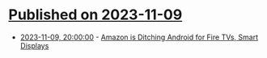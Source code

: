 # [Published on 2023-11-09](index.md)

* [2023-11-09, 20:00:00](https://slashdot.org/story/23/11/09/1828200/amazon-is-ditching-android-for-fire-tvs-smart-displays?utm_source=rss1.0mainlinkanon&utm_medium=feed) - [Amazon is Ditching Android for Fire TVs, Smart Displays](https://slashdot.org/story/23/11/09/1828200/amazon-is-ditching-android-for-fire-tvs-smart-displays?utm_source=rss1.0mainlinkanon&utm_medium=feed)
